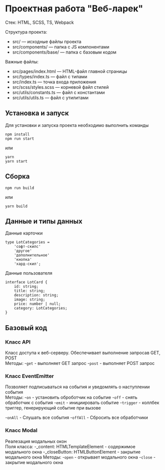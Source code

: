 # Проектная работа "Веб-ларек"

Стек: HTML, SCSS, TS, Webpack

Структура проекта:
- src/ — исходные файлы проекта
- src/components/ — папка с JS компонентами
- src/components/base/ — папка с базовым кодом

Важные файлы:
- src/pages/index.html — HTML-файл главной страницы
- src/types/index.ts — файл с типами
- src/index.ts — точка входа приложения
- src/scss/styles.scss — корневой файл стилей
- src/utils/constants.ts — файл с константами
- src/utils/utils.ts — файл с утилитами

## Установка и запуск
Для установки и запуска проекта необходимо выполнить команды

```
npm install
npm run start
```

или

```
yarn
yarn start
```
## Сборка

```
npm run build
```

или

```
yarn build
```
## Данные и типы данных
Данные карточки
```
type LotCategories =
    'софт-скилс'
	'другое'
	'дополнительное'
	'кнопка'
	'хард-скил';
```
Данные пользователя 
```
interface LotCard {
	id: string;
	title: string;
    description: string;
    image: string; 
	price: number | null; 
	category: LotCategories;
}
```

## Базовый код

### Класс API
Класс доступа к веб-серверу. Обеспечивает выполнение запросав GET, POST\
Методы:
-`get` - выполняет GET запрос
-`post` - выполняет POST запрос 

### Класс EventEmitter
Позволяет подписываться на события и уведомлять о наступлении события\
Методы:
-`on` - установить оброботчик на событие 
-`off` - снять обработчик с события
-`emit` - инициировать событие
-`trigger` - коллбек триггер, генерирующий событие при вызове

-`onAll` - Слушать все события
-`offAll` - Сбросить все обработчики

### Класс Modal
Реалезация модальных окон\
Поля класса:
-_content: HTMLTemplateElement - содержимое модального окна
-_closeButton: HTMLButtonElement - закрытие модального окна
Методы: 
-`open` - открывает модального окна
-`close` - закрытие модального окна



